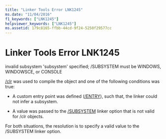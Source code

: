 ```yaml
---
title: "Linker Tools Error LNK1245"
ms.date: "11/04/2016"
f1_keywords: ["LNK1245"]
helpviewer_keywords: ["LNK1245"]
ms.assetid: 179c8165-ffbb-44cd-9f24-5250f29577cc
---
```

# Linker Tools Error LNK1245

invalid subsystem 'subsystem' specified; /SUBSYSTEM must be WINDOWS, WINDOWSCE, or CONSOLE

[/clr](../../build/reference/clr-common-language-runtime-compilation.md) was used to compile the object and one of the following conditions was true:

- A custom entry point was defined ([/ENTRY](../../build/reference/entry-entry-point-symbol.md)), such that, the linker could not infer a subsystem.

- A value was passed to the [/SUBSYSTEM](../../build/reference/subsystem-specify-subsystem.md) linker option that is not valid for /clr objects.

For both situations, the resolution is to specify a valid value to the /SUBSYSTEM linker option.
